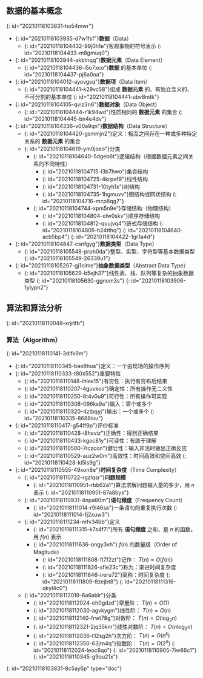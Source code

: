 ## 数据的基本概念
{: id="20210118103831-ho54mwr"}

- {: id="20210118103935-d7w1fsf"}**数据**（Data）
  - {: id="20210118104432-99j0h1e"}客观事物的符号表示
  {: id="20210118104433-m8gmuq0"}
- {: id="20210118103944-akbtnqq"}**数据元素**（Data Element）
  - {: id="20210118104436-i5o7xco"}**数据** 的基本单位
  {: id="20210118104437-pj6a0oa"}
- {: id="20210118104012-ayovgsq"}**数据项**（Data Item）
  - {: id="20210118104441-k29vc58"}组成 **数据元素** 的、有独立含义的、不可分割的基本单位
  {: id="20210118104441-ubv8mtk"}
- {: id="20210118104105-qviz3n6"}**数据对象**（Data Object）
  - {: id="20210118104444-r1k94wd"}性质相同的 **数据元素** 的集合
  {: id="20210118104445-bn4e4dv"}
- {: id="20210118104336-v00a9qn"}**数据结构**（Data Structure）
  - {: id="20210118104420-gsmmjn2"}定义：相互之间存在一种或多种特定关系的 **数据元素** 的集合
  - {: id="20210118104619-ym0joeo"}分类
    - {: id="20210118104640-5dgeb6t"}逻辑结构（根据数据元素之间关系的不同特性）
      - {: id="20210118104715-l3b7hwo"}集合结构
      - {: id="20210118104725-4krpef9"}线性结构
      - {: id="20210118104731-10tyh1x"}树结构
      - {: id="20210118104735-1hgmuvv"}图结构或网状结构
      {: id="20210118104716-mcp8qg7"}
    - {: id="20210118104744-xpm5n9e"}存储结构（物理结构）
      - {: id="20210118104804-olw0skv"}顺序存储结构
      - {: id="20210118104812-quujvq4"}链式存储结构
      {: id="20210118104805-h24tthq"}
    {: id="20210118104640-acb5bp4"}
  {: id="20210118104422-1gr1a4d"}
- {: id="20210118104847-csnfgyg"}**数据类型**（Data Type）
  - {: id="20210118105548-prph0da"}整型、实型、字符型等基本数据类型
  {: id="20210118105549-26339u1"}
- {: id="20210118105207-gj1olme"}**抽象数据类型**（Abstract Data Type）
  - {: id="20210118105629-b5ejh37"}线性表、栈、队列等复杂的抽象数据类型
  {: id="20210118105630-ggnom3s"}
{: id="20210118103906-1ylypn2"}

## 算法和算法分析
{: id="20210118110048-xrjrlfb"}

### 算法（Algorithm）
{: id="20210118110141-3difk9m"}

- {: id="20210118110345-bae8hua"}定义：一个由现场的操作序列
- {: id="20210118110333-t80x552"}重要特性
  - {: id="20210118110148-ihlex15"}有穷性：执行有穷布后结束
  - {: id="20210118110207-4guvkos"}确定性：所有操作无二义性
  - {: id="20210118110250-8t4v0u9"}可行性：所有操作可实现
  - {: id="20210118110308-096ks9a"}输入：零个或多个
  - {: id="20210118110320-4ztbqyj"}输出：一个或多个
  {: id="20210118110335-8688iuu"}
- {: id="20210118110417-g54ff9p"}评价标准
  - {: id="20210118110428-i8hsviz"}正确性：得到正确结果
  - {: id="20210118110433-kgoc81y"}可读性：有助于理解
  - {: id="20210118110500-7rczcon"}健壮性：输入非法时做出正确反应
  - {: id="20210118110529-auz2w0m"}高效性：时间高效和空间高效
  {: id="20210118110428-ki5ls9g"}
- {: id="20210118110555-49xon8e"}**时间复杂度**（Time Complexity）
  - {: id="20210118110722-rgzlqsr"}**问题规模**
    - {: id="20210118110951-rbb62a1"}算法求解问题输入量的多少，用 $n$ 表示
    {: id="20210118110951-87a8bys"}
  - {: id="20210118110931-4npa80m"}**语句频度**（Frequency Count）
    - {: id="20210118111014-r9l46sa"}一条语句的重复执行次数
    {: id="20210118111014-fj2xuw3"}
  - {: id="20210118111234-mfv34bb"}定义
    - {: id="20210118111315-k7s4f7i"}所有 **语句频度** 之和，是 $n$ 的函数，用 $f(n)$ 表示
    - {: id="20210118111636-ongy3vh"} $f(n)$ 的数量级（Order of Magitude）
      - {: id="20210118111808-ft7f2zt"}记作： $T(n)=O(f(n))$
      - {: id="20210118111826-sfle23c"}称为：渐进时间复杂度
      - {: id="20210118111846-ireru72"}简称：时间复杂度
      {: id="20210118111809-8zejbt8"}
    {: id="20210118111316-qkyl4c0"}
  - {: id="20210118112019-6a6ablr"}分类
    - {: id="20210118112024-oh0gdzd"}常量阶： $T(n)=O(1)$
    - {: id="20210118112030-agvkygm"}线性阶： $T(n)=O(n)$
    - {: id="20210118112140-frwt78g"}对数阶： $T(n)=O(\log_2n)$
    - {: id="20210118112321-2jq35km"}线性对数阶： $T(n)=O(n\log_2n)$
    - {: id="20210118112036-t12sg2h"}次方阶： $T(n)=O(n^k)$
    - {: id="20210118112350-63jrn4q"}指数阶： $T(n)=O(2^n)$
    {: id="20210118112024-leoc6qo"}
  {: id="20210118110905-7iw86c1"}
{: id="20210118110345-g9ou21x"}



{: id="20210118103831-8c5ay6p" type="doc"}
